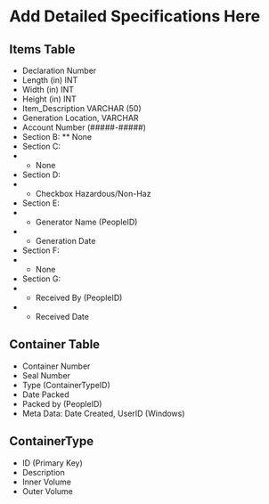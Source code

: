 # Add Detailed Specifications Here
## Items Table
* Declaration Number
* Length (in) INT
* Width (in) INT
* Height (in) INT
* Item_Description VARCHAR (50)
* Generation Location, VARCHAR
* Account Number (#####-#####)
* Section B:
** None
* Section C:
* * None
* Section D:
* * Checkbox Hazardous/Non-Haz
* Section E:
* * Generator Name (PeopleID)
* * Generation Date
* Section F:
* * None
* Section G:
* * Received By (PeopleID)
* * Received Date

## Container Table
* Container Number
* Seal Number
* Type (ContainerTypeID)
* Date Packed
* Packed by (PeopleID)
* Meta Data:  Date Created, UserID (Windows)

## ContainerType
* ID (Primary Key)
* Description
* Inner Volume
* Outer Volume
